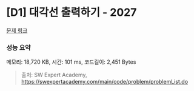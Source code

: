 # [D1] 대각선 출력하기 - 2027 

[문제 링크](https://swexpertacademy.com/main/code/problem/problemDetail.do?contestProbId=AV5QFuZ6As0DFAUq) 

### 성능 요약

메모리: 18,720 KB, 시간: 101 ms, 코드길이: 2,451 Bytes



> 출처: SW Expert Academy, https://swexpertacademy.com/main/code/problem/problemList.do